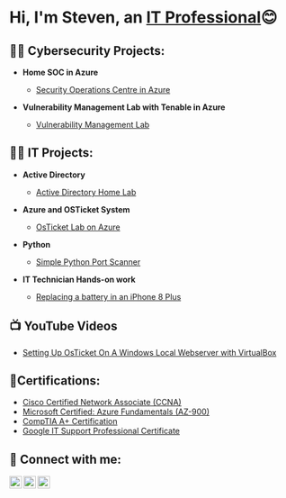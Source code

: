 <h1>Hi, I'm Steven, an <a href="https://www.linkedin.com/in/steven-bealle/">IT Professional</a>😊</h1>

<h2>👨‍💻 Cybersecurity Projects: </h2>

- <b>Home SOC in Azure</b>
  - [Security Operations Centre in Azure](https://github.com/stevenbcyber/securityoperationscentreinazure)

- <b>Vulnerability Management Lab with Tenable in Azure</b>
  - [Vulnerability Management Lab]()

<h2>👨‍💻 IT Projects:</h2>

- <b>Active Directory</b>
  - [Active Directory Home Lab](https://github.com/stevenbcyber/ActiveDirectoryLab)

- <b>Azure and OSTicket System</b>
  - [OsTicket Lab on Azure](https://github.com/stevenbcyber/AzureLabOsTicket)

- <b>Python</b>
   - [Simple Python Port Scanner](https://github.com/stevenbcyber/PythonPortScanner)

- <b>IT Technician Hands-on work</b>
  - [Replacing a battery in an iPhone 8 Plus](https://github.com/stevenbcyber/iPhoneBatteryReplacement)

<h2>📺 YouTube Videos</h2>

- [Setting Up OsTicket On A Windows Local Webserver with VirtualBox](https://www.youtube.com/watch?v=e_XvD7m5fho)

<h2>👨Certifications:</h2>

- [Cisco Certified Network Associate (CCNA)](https://www.credly.com/badges/c3e35767-9f31-4a93-8b65-6d8cc3a7f54d/public_url)
- [Microsoft Certified: Azure Fundamentals (AZ-900)](https://learn.microsoft.com/en-us/users/beallesteven-1861/credentials/1253a1e7fb5a16c4)
- [CompTIA A+ Certification](https://www.credly.com/badges/3cf65d5b-b159-4633-a889-b1ea5a533051/public_url)
- [Google IT Support Professional Certificate](https://www.credly.com/go/WWjZ2Uo5)

<h2> 🤳 Connect with me:</h2>

[<img align="left" alt="Steven-Bealle | LinkedIn" width="22px" src="https://cdn.jsdelivr.net/npm/simple-icons@v3/icons/linkedin.svg" />][linkedin]
[<img align="left" alt="StevenBealle | Youtube" width="22px" src="https://cdn.jsdelivr.net/npm/simple-icons@v3/icons/youtube.svg" />][youtube]
[<img align="left" alt="StevenBealle | Twitter" width="22px" src="https://cdn.jsdelivr.net/npm/simple-icons@v3/icons/twitter.svg" />][twitter]


[linkedin]: https://linkedin.com/in/steven-bealle
[youtube]: https://www.youtube.com/@sjbdoesit
[twitter]: https://twitter.com/stevenbealle



<!--
**stevenjbit/stevenjbit** is a ✨ _special_ ✨ repository because its `README.md` (this file) appears on your GitHub profile.

Here are some ideas to get you started:

- 🔭 I’m currently working on ...
- 🌱 I’m currently learning ...
- 👯 I’m looking to collaborate on ...
- 🤔 I’m looking for help with ...
- 💬 Ask me about ...
- 📫 How to reach me: ...
- 😄 Pronouns: ...
- ⚡ Fun fact: ...
-->

